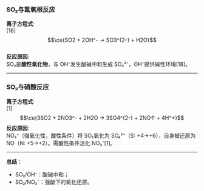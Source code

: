 ### SO₂与氢氧根反应  
**离子方程式**:  
[16]  
$$\ce{SO2 + 2OH^- -> SO3^{2-} + H2O}$$  
**反应原因**:  
SO₂是**酸性氧化物**，与 OH⁻发生酸碱中和生成 SO₃²⁻，OH⁻提供碱性环境[18]。  

---

### SO₂与硝酸反应  
**离子方程式**:  
[1]  $$\ce{3SO2 + 2NO3^- + 2H2O -> 3SO4^{2-} + 2NO↑ + 4H^+}$$ **反应原因**:  
NO₃⁻（强氧化性，酸性条件）将 SO₂氧化为 SO₄²⁻（S: +4→+6），自身被还原为 NO（N: +5→+2）。需酸性条件活化 NO₃⁻[1]。  

---

**总结**：   
- SO₂/OH⁻：酸碱中和；  
- SO₂/NO₃⁻：强酸下的氧化还原。